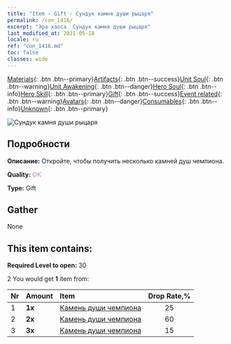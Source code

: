 ```yaml
---
title: "Item - Gift - Сундук камня души рыцаря"
permalink: /con_1416/
excerpt: "Эра хаоса  Сундук камня души рыцаря"
last_modified_at: 2021-05-18
locale: ru
ref: "con_1416.md"
toc: false
classes: wide
---
```

 [Materials](/ItemsRU/){: .btn .btn--primary}[Artifacts](/ItemsRU/Artifacts/){: .btn .btn--success}[Unit Soul](/ItemsRU/UnitSoul/){: .btn .btn--warning}[Unit Awakening](/ItemsRU/UnitAwakening/){: .btn .btn--danger}[Hero Soul](/ItemsRU/HeroSoul/){: .btn .btn--info}[Hero Skill](/ItemsRU/HeroSkill/){: .btn .btn--primary}[Gift](/ItemsRU/Gift/){: .btn .btn--success}[Event related](/ItemsRU/Events/){: .btn .btn--warning}[Avatars](/ItemsRU/Avatars/){: .btn .btn--danger}[Consumables](/ItemsRU/Consumables/){: .btn .btn--info}[Unknown](/ItemsRU/Unknown/){: .btn .btn--primary}

 ![Сундук камня души рыцаря](/images/t/i_907028.png)

## Подробности
 **Описание:** Откройте, чтобы получить несколько камней душ чемпиона.

 **Quality:** <span style="color: #DA70D6">OK</span>

 **Type:** Gift

## Gather

  None

## This item contains:

 **Required Level to open:** 30

 2 You would get **1** item  from:

  | Nr | Amount |     Item    | Drop Rate,% |
  |:---|:-------|:------------|:---------:|
  | 1 |  **1x** | [Камень души чемпиона](/ItemsRU/unt_287/) | 25 | 
  | 2 |  **2x** | [Камень души чемпиона](/ItemsRU/unt_287/) | 60 | 
  | 3 |  **3x** | [Камень души чемпиона](/ItemsRU/unt_287/) | 15 | 
